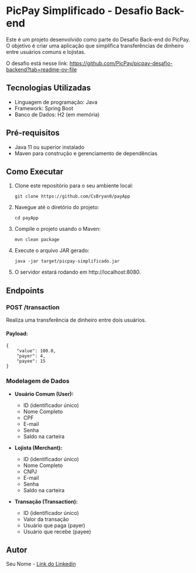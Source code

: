 # PicPay Simplificado - Desafio Back-end

Este é um projeto desenvolvido como parte do Desafio Back-end do PicPay. O objetivo é criar uma aplicação que simplifica transferências de dinheiro entre usuários comuns e lojistas.

O desafio está nesse link: https://github.com/PicPay/picpay-desafio-backend?tab=readme-ov-file

## Tecnologias Utilizadas

- Linguagem de programação: Java
- Framework: Spring Boot
- Banco de Dados: H2 (em memória)

## Pré-requisitos

- Java 11 ou superior instalado
- Maven para construção e gerenciamento de dependências

## Como Executar

1. Clone este repositório para o seu ambiente local:

   ```
   git clone https://github.com/CsBryan0/payApp
   ```

2. Navegue até o diretório do projeto:

   ```
   cd payApp
   ```

3. Compile o projeto usando o Maven:

   ```
   mvn clean package
   ```

4. Execute o arquivo JAR gerado:

   ```
   java -jar target/picpay-simplificado.jar
   ```

5. O servidor estará rodando em http://localhost:8080.

## Endpoints

### POST /transaction

Realiza uma transferência de dinheiro entre dois usuários.

#### Payload:

```
{
    "value": 100.0,
    "payer": 4,
    "payee": 15
}
```

### Modelagem de Dados

- **Usuário Comum (User):**
  - ID (identificador único)
  - Nome Completo
  - CPF
  - E-mail
  - Senha
  - Saldo na carteira

- **Lojista (Merchant):**
  - ID (identificador único)
  - Nome Completo
  - CNPJ
  - E-mail
  - Senha
  - Saldo na carteira

- **Transação (Transaction):**
  - ID (identificador único)
  - Valor da transação
  - Usuário que paga (payer)
  - Usuário que recebe (payee)

## Autor

Seu Nome - [Link do Linkedin](https://www.linkedin.com/in/bryan-souza-093b3b1b9/)
